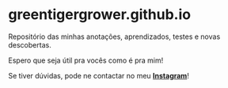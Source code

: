 # greentigergrower.github.io

Repositório das minhas anotações, aprendizados, testes e novas descobertas.

Espero que seja útil pra vocês como é pra mim!

Se tiver dúvidas, pode ne contactar no meu [**Instagram**](https://instagram.com/greentiger.weed)!
